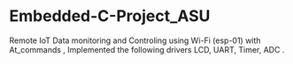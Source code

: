 # Embedded-C-Project_ASU
Remote IoT Data monitoring and Controling using Wi-Fi (esp-01) with At_commands , Implemented the following drivers  LCD, UART, Timer, ADC .
